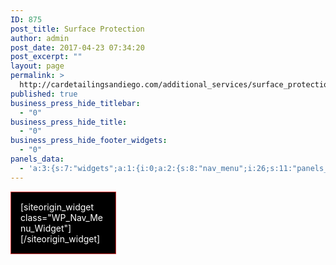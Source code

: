```yaml
---
ID: 875
post_title: Surface Protection
author: admin
post_date: 2017-04-23 07:34:20
post_excerpt: ""
layout: page
permalink: >
  http://cardetailingsandiego.com/additional_services/surface_protection/
published: true
business_press_hide_titlebar:
  - "0"
business_press_hide_title:
  - "0"
business_press_hide_footer_widgets:
  - "0"
panels_data:
  - 'a:3:{s:7:"widgets";a:1:{i:0;a:2:{s:8:"nav_menu";i:26;s:11:"panels_info";a:7:{s:5:"class";s:18:"WP_Nav_Menu_Widget";s:3:"raw";b:0;s:4:"grid";i:0;s:4:"cell";i:1;s:2:"id";i:0;s:9:"widget_id";s:36:"d977b337-8ae1-4c85-ae23-d20c02102d97";s:5:"style";a:6:{s:7:"padding";s:19:"15px 15px 15px 15px";s:10:"background";s:7:"#000000";s:18:"background_display";s:4:"tile";s:12:"border_color";s:7:"#dd3333";s:10:"font_color";s:7:"#ffffff";s:10:"link_color";s:7:"#dd3333";}}}}s:5:"grids";a:1:{i:0;a:2:{s:5:"cells";i:2;s:5:"style";a:3:{s:27:"background_image_attachment";b:0;s:18:"background_display";s:4:"tile";s:14:"cell_alignment";s:10:"flex-start";}}}s:10:"grid_cells";a:2:{i:0;a:4:{s:4:"grid";i:0;s:5:"index";i:0;s:6:"weight";d:0.6282346646243606169690565366181544959545135498046875;s:5:"style";a:0:{}}i:1;a:4:{s:4:"grid";i:0;s:5:"index";i:1;s:6:"weight";d:0.371765335375639438542094694639672525227069854736328125;s:5:"style";a:3:{s:27:"background_image_attachment";b:0;s:18:"background_display";s:4:"tile";s:18:"vertical_alignment";s:4:"auto";}}}}'
---
```

<div id="pl-875"  class="panel-layout" ><div id="pg-875-0"  class="panel-grid panel-no-style"  data-style="{&quot;background_image_attachment&quot;:false,&quot;background_display&quot;:&quot;tile&quot;,&quot;cell_alignment&quot;:&quot;flex-start&quot;}" ><div id="pgc-875-0-0"  class="panel-grid-cell panel-grid-cell-empty"  data-weight="0.62823466462436" ></div><div id="pgc-875-0-1"  class="panel-grid-cell"  data-style="{&quot;background_image_attachment&quot;:false,&quot;background_display&quot;:&quot;tile&quot;,&quot;vertical_alignment&quot;:&quot;auto&quot;}"  data-weight="0.37176533537564" ><div id="panel-875-0-1-0" class="so-panel widget widget_nav_menu panel-first-child panel-last-child" data-index="0" data-style="{&quot;padding&quot;:&quot;15px 15px 15px 15px&quot;,&quot;background&quot;:&quot;#000000&quot;,&quot;background_display&quot;:&quot;tile&quot;,&quot;border_color&quot;:&quot;#dd3333&quot;,&quot;font_color&quot;:&quot;#ffffff&quot;,&quot;link_color&quot;:&quot;#dd3333&quot;}" ><div class="panel-widget-style panel-widget-style-for-875-0-1-0" >[siteorigin_widget class="WP_Nav_Menu_Widget"]<input type="hidden" value="{&quot;instance&quot;:{&quot;nav_menu&quot;:26},&quot;args&quot;:{&quot;before_widget&quot;:&quot;&lt;div id=\&quot;panel-875-0-1-0\&quot; class=\&quot;so-panel widget widget_nav_menu panel-first-child panel-last-child\&quot; data-index=\&quot;0\&quot; data-style=\&quot;{&amp;quot;padding&amp;quot;:&amp;quot;15px 15px 15px 15px&amp;quot;,&amp;quot;background&amp;quot;:&amp;quot;#000000&amp;quot;,&amp;quot;background_display&amp;quot;:&amp;quot;tile&amp;quot;,&amp;quot;border_color&amp;quot;:&amp;quot;#dd3333&amp;quot;,&amp;quot;font_color&amp;quot;:&amp;quot;#ffffff&amp;quot;,&amp;quot;link_color&amp;quot;:&amp;quot;#dd3333&amp;quot;}\&quot; &gt;&lt;div class=\&quot;panel-widget-style panel-widget-style-for-875-0-1-0\&quot; &gt;&quot;,&quot;after_widget&quot;:&quot;&lt;\/div&gt;&lt;\/div&gt;&quot;,&quot;before_title&quot;:&quot;&lt;h3 class=\&quot;widget-title\&quot;&gt;&quot;,&quot;after_title&quot;:&quot;&lt;\/h3&gt;&quot;,&quot;widget_id&quot;:&quot;widget-0-1-0&quot;}}" />[/siteorigin_widget]</div></div></div></div></div>

<style type="text/css" class="panels-style" data-panels-style-for-post="875">@import url(http://cardetailingsandiego.com/wp-content/plugins/siteorigin-panels/inc/../css/front-flex.css); #pgc-875-0-0 { width:62.8235%;width:calc(62.8235% - ( 0.37176533537564 * 30px ) ) } #pgc-875-0-1 { width:37.1765%;width:calc(37.1765% - ( 0.62823466462436 * 30px ) ) } #pl-875 .so-panel { margin-bottom:30px } #pl-875 .so-panel:last-child { margin-bottom:0px } #pg-875-0.panel-no-style, #pg-875-0.panel-has-style > .panel-row-style { -webkit-align-items:flex-start;align-items:flex-start } #pgc-875-0-1 { align-self:auto } #panel-875-0-1-0> .panel-widget-style { background-color:#000000;border:1px solid #dd3333;color:#ffffff;padding:15px 15px 15px 15px } #panel-875-0-1-0 a { color:#dd3333 } @media (max-width:780px){ #pg-875-0.panel-no-style, #pg-875-0.panel-has-style > .panel-row-style { -webkit-flex-direction:column;-ms-flex-direction:column;flex-direction:column } #pg-875-0 .panel-grid-cell { margin-right:0 } #pg-875-0 .panel-grid-cell { width:100% } #pgc-875-0-0 { margin-bottom:30px } #pl-875 .panel-grid-cell { padding:0 } #pl-875 .panel-grid .panel-grid-cell-empty { display:none } #pl-875 .panel-grid .panel-grid-cell-mobile-last { margin-bottom:0px }  } </style>